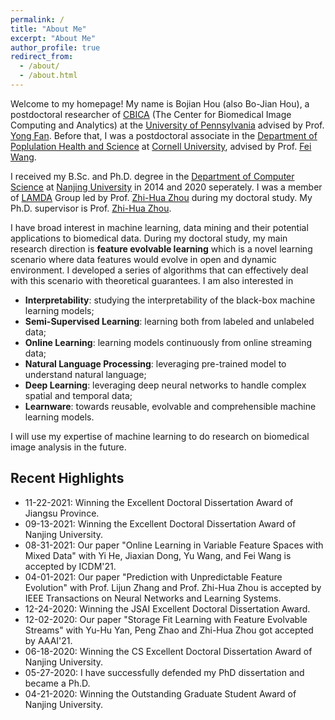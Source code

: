 ```yaml
---
permalink: /
title: "About Me"
excerpt: "About Me"
author_profile: true
redirect_from: 
  - /about/
  - /about.html
---
```


Welcome to my homepage! My name is Bojian Hou (also Bo-Jian Hou), a postdoctoral researcher of [CBICA](https://www.med.upenn.edu/cbica/) (The Center for Biomedical Image Computing and Analytics) at the [University of Pennsylvania](https://www.upenn.edu/) advised by Prof. [Yong Fan](https://www.med.upenn.edu/cbica/abili/yfan.html). Before that, I was a postdoctoral associate in the [Department of Poplulation Health and Science](https://phs.weill.cornell.edu/) at [Cornell University](https://www.cornell.edu/), advised by Prof. [Fei Wang](https://wcm-wanglab.github.io/). 

I received my B.Sc. and Ph.D. degree in the [Department of Computer Science](https://cs.nju.edu.cn/) at [Nanjing University](https://www.nju.edu.cn/) in 2014 and 2020 seperately. I was a member of [LAMDA](http://www.lamda.nju.edu.cn/MainPage.ashx) Group led by Prof. [Zhi-Hua Zhou](https://cs.nju.edu.cn/zhouzh/) during my doctoral study. My Ph.D. supervisor is Prof. [Zhi-Hua Zhou](https://cs.nju.edu.cn/zhouzh/).

I have broad interest in machine learning, data mining and their potential applications to biomedical data. During my doctoral study, my main research direction is **feature evolvable learning** which is a novel learning scenario where data features would evolve in open and dynamic environment. I developed a series of algorithms that can effectively deal with this scenario with theoretical guarantees. I am also interested in
- **Interpretability**: studying the interpretability of the black-box machine learning models;
- **Semi-Supervised Learning**: learning both from labeled and unlabeled data;
- **Online Learning**: learning models continuously from online streaming data;
- **Natural Language Processing**: leveraging pre-trained model to understand natural language;
- **Deep Learning**: leveraging deep neural networks to handle complex spatial and temporal data;
- **Learnware**: towards reusable, evolvable and comprehensible machine learning models.

I will use my expertise of machine learning to do research on biomedical image analysis in the future.


Recent Highlights
------
- 11-22-2021: Winning the Excellent Doctoral Dissertation Award of Jiangsu Province.
- 09-13-2021: Winning the Excellent Doctoral Dissertation Award of Nanjing University.
- 08-31-2021: Our paper "Online Learning in Variable Feature Spaces with Mixed Data" with Yi He, Jiaxian Dong, Yu Wang, and Fei Wang is accepted by ICDM'21.
- 04-01-2021: Our paper "Prediction with Unpredictable Feature Evolution" with Prof. Lijun Zhang and Prof. Zhi-Hua Zhou is accepted by IEEE Transactions on Neural Networks and Learning Systems.
- 12-24-2020: Winning the JSAI Excellent Doctoral Dissertation Award. 
- 12-02-2020: Our paper "Storage Fit Learning with Feature Evolvable Streams" with Yu-Hu Yan, Peng Zhao and Zhi-Hua Zhou got accepted by AAAI'21.
- 06-18-2020: Winning the CS Excellent Doctoral Dissertation Award of Nanjing University.
- 05-27-2020: I have successfully defended my PhD dissertation and became a Ph.D.
- 04-21-2020: Winning the Outstanding Graduate Student Award of Nanjing University.
